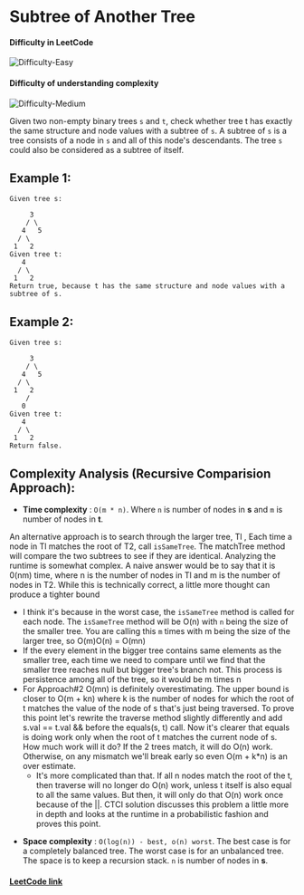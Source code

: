 # Subtree of Another Tree

#### Difficulty in LeetCode
![Difficulty-Easy](https://img.shields.io/badge/Difficulty-Easy-green)

#### Difficulty of understanding complexity
![Difficulty-Medium](https://img.shields.io/badge/Difficulty-Medium-yellow)

Given two non-empty binary trees `s` and `t`, check whether tree t has exactly the same structure and node values with a subtree of `s`. A subtree of `s` is a tree consists of a node in `s` and all of this node's descendants. The tree `s` could also be considered as a subtree of itself.


## Example 1:

```
Given tree s:

     3
    / \
   4   5
  / \
 1   2
Given tree t:
   4
  / \
 1   2
Return true, because t has the same structure and node values with a subtree of s.
```

## Example 2:

```
Given tree s:

     3
    / \
   4   5
  / \
 1   2
    /
   0
Given tree t:
   4
  / \
 1   2
Return false.
```

## Complexity Analysis (Recursive Comparision Approach):

- **Time complexity** : `O(m * n)`. Where `n` is number of nodes in **s** and `m` is number of nodes in **t**.

An alternative approach is to search through the larger tree, Tl , Each time a node in Tl matches the root of T2, call `isSameTree`. The matchTree method will compare the two subtrees to see if they are identical. Analyzing the runtime is somewhat complex. A naive answer would be to say that it is 0(nm) time, where n is the number of nodes in Tl and m is the number of nodes in T2. While this is technically correct, a little more thought can produce a tighter bound


   * I think it's because in the worst case, the `isSameTree` method is called for each node. The `isSameTree` method will be O(n) with `n` being the size of the smaller tree. You are calling this `m` times with m being the size of the larger tree, so O(m)O(n) = O(mn)
   * If the every element in the bigger tree contains same elements as the smaller tree, each time we need to compare until we find that the smaller tree reaches null but bigger tree's branch not. This process is persistence among all of the tree, so it would be m times n
   * For Approach#2 O(mn) is definitely overestimating. The upper bound is closer to O(m + kn) where k is the number of nodes for which the root of t matches the value of the node of s that's just being traversed. To prove this point let's rewrite the traverse method slightly differently and add s.val == t.val && before the equals(s, t) call. Now it's clearer that equals is doing work only when the root of t matches the current node of s. How much work will it do? If the 2 trees match, it will do O(n) work. Otherwise, on any mismatch we'll break early so even O(m + k*n) is an over estimate.
      * It's more complicated than that. If all n nodes match the root of the t, then traverse will no longer do O(n) work, unless t itself is also equal to all the same values. But then, it will only do that O(n) work once because of the ||. CTCI solution discusses this problem a little more in depth and looks at the runtime in a probabilistic fashion and proves this point.
- **Space complexity** : `O(log(n)) - best, o(n) worst`. The best case is for a completely balanced tree. The worst case is for an unbalanced tree. The space is to keep a recursion stack. `n` is number of nodes in **s**.

#### [LeetCode link](https://leetcode.com/problems/subtree-of-another-tree/)